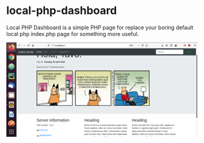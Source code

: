 # local-php-dashboard
Local PHP Dashboard is a simple PHP page for replace your boring default local php index.php page for something more useful.

![Preview](asset/img/preview.png?raw=true "Preview Local Dashoard")
